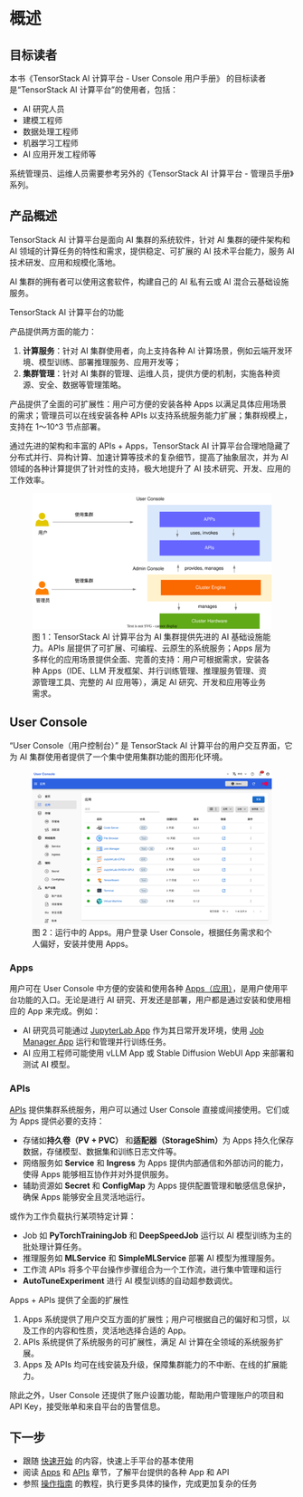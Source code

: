 # 概述

## 目标读者

本书《TensorStack AI 计算平台 - User Console 用户手册》 的目标读者是“TensorStack AI 计算平台”的使用者，包括：

- AI 研究人员
- 建模工程师
- 数据处理工程师
- 机器学习工程师
- AI 应用开发工程师等

系统管理员、运维人员需要参考另外的《TensorStack AI 计算平台 - 管理员手册》系列。

## 产品概述

TensorStack AI 计算平台是面向 AI 集群的系统软件，针对 AI 集群的硬件架构和 AI 领域的计算任务的特性和需求，提供稳定、可扩展的 AI 技术平台能力，服务 AI 技术研发、应用和规模化落地。

AI 集群的拥有者可以使用这套软件，构建自己的 AI 私有云或 AI 混合云基础设施服务。

<aside class="note info">
<div class="title">TensorStack AI 计算平台的功能</div>

产品提供两方面的能力：

1. **计算服务**：针对 AI 集群使用者，向上支持各种 AI 计算场景，例如云端开发环境、模型训练、部署推理服务、应用开发等；
1. **集群管理**：针对 AI 集群的管理、运维人员，提供方便的机制，实施各种资源、安全、数据等管理策略。

</aside>

产品提供了全面的可扩展性：用户可方便的安装各种 Apps 以满足具体应用场景的需求；管理员可以在线安装各种 APIs 以支持系统服务能力扩展；集群规模上，支持在 1～10^3 节点部署。

通过先进的架构和丰富的 APIs + Apps，TensorStack AI 计算平台合理地隐藏了分布式并行、异构计算、加速计算等技术的复杂细节，提高了抽象层次，并为 AI 领域的各种计算提供了针对性的支持，极大地提升了 AI 技术研究、开发、应用的工作效率。

<figure class="architecture">
  <img alt="t9k-arch" src="./assets/overview/t9k-arch.drawio.svg" />
  <figcaption>图 1：TensorStack AI 计算平台为 AI 集群提供先进的 AI 基础设施能力。APIs 层提供了可扩展、可编程、云原生的系统服务；Apps 层为多样化的应用场景提供全面、完善的支持：用户可根据需求，安装各种 Apps（IDE、LLM 开发框架、并行训练管理、推理服务管理、资源管理工具、完整的 AI 应用等），满足 AI 研究、开发和应用等业务需求。</figcaption>
</figure>

## User Console

“User Console（用户控制台）” 是 TensorStack AI 计算平台的用户交互界面，它为 AI 集群使用者提供了一个集中使用集群功能的图形化环境。

<figure class="screenshot">
  <img alt="create-pvc1" src="./assets/overview/uc-apps.png"/>
  <figcaption>图 2：运行中的 Apps。用户登录 User Console，根据任务需求和个人偏好，安装并使用 Apps。</figcaption>
</figure>

### Apps

用户可在 User Console 中方便的安装和使用各种 [Apps（应用）](./app/index.md)，是用户使用平台功能的入口。无论是进行 AI 研究、开发还是部署，用户都是通过安装和使用相应的 App 来完成。例如：

- AI 研究员可能通过 [JupyterLab App](./app/jupyterlab.md) 作为其日常开发环境，使用 [Job Manager App](./app/job-manager.md) 运行和管理并行训练任务。
- AI 应用工程师可能使用 vLLM App 或 Stable Diffusion WebUI App 来部署和测试 AI 模型。


### APIs

[APIs](./api/index.md) 提供集群系统服务，用户可以通过 User Console 直接或间接使用。它们或为 Apps 提供必要的支持：

* 存储如**持久卷（PV + PVC）** 和<b>适配器（StorageShim）</b>为 Apps 持久化保存数据，存储模型、数据集和训练日志文件等。
* 网络服务如 **Service** 和 **Ingress** 为 Apps 提供内部通信和外部访问的能力，使得 Apps 能够相互协作并对外提供服务。
* 辅助资源如 **Secret** 和 **ConfigMap** 为 Apps 提供配置管理和敏感信息保护，确保 Apps 能够安全且灵活地运行。

或作为工作负载执行某项特定计算：

* Job 如 **PyTorchTrainingJob** 和 **DeepSpeedJob** 运行以 AI 模型训练为主的批处理计算任务。
* 推理服务如 **MLService** 和 **SimpleMLService** 部署 AI 模型为推理服务。
* 工作流 APIs 将多个平台操作步骤组合为一个工作流，进行集中管理和运行
* **AutoTuneExperiment** 进行 AI 模型训练的自动超参数调优。

<aside class="note info">
<div class="title">Apps + APIs 提供了全面的扩展性</div>

1. Apps 系统提供了用户交互方面的扩展性；用户可根据自己的偏好和习惯，以及工作的内容和性质，灵活地选择合适的 App。
2. APIs 系统提供了系统服务的可扩展性，满足 AI 计算在全领域的系统服务扩展。
3. Apps 及 APIs 均可在线安装及升级，保障集群能力的不中断、在线的扩展能力。

</aside>

除此之外，User Console 还提供了账户设置功能，帮助用户管理账户的项目和 API Key，接受账单和来自平台的告警信息。


## 下一步

* 跟随 [快速开始](./get-started/index.md) 的内容，快速上手平台的基本使用
* 阅读 [Apps](./app/index.md) 和 [APIs](./api/index.md) 章节，了解平台提供的各种 App 和 API
* 参照 [操作指南](./guide/index.md) 的教程，执行更多具体的操作，完成更加复杂的任务
